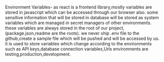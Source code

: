 Environment Variables-
as react is a frontend library,mostly variables are stored in javascript which can be accessed through our browser also.
some sensitive information that will be stored in database will be stored as system variables which are managed in secret managers of other environments.
these variables are always stored in the root of our project,(package.json,readme are the roots).
we never ship .env file to the github,create a sample file which will be pushed and will be accessed by us.
it is used to store variables which change according to the environments such as API keys,database connection variables,Urls
environments are testing,production,development.